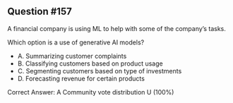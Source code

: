 ## Question #157

A financial company is using ML to help with some of the company’s tasks.

Which option is a use of generative AI models?

- A. Summarizing customer complaints
- B. Classifying customers based on product usage
- C. Segmenting customers based on type of investments
- D. Forecasting revenue for certain products 

Correct Answer: 
A Community vote distribution U (100%)